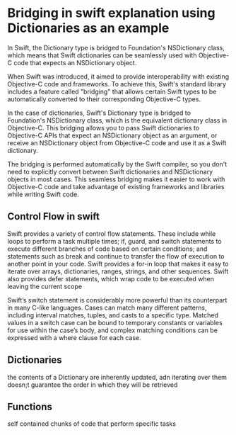 
# Bridging in swift explanation using Dictionaries as an example

In Swift, the Dictionary type is bridged to Foundation's NSDictionary class, which means that Swift dictionaries can be seamlessly used with Objective-C code that expects an NSDictionary object.

When Swift was introduced, it aimed to provide interoperability with existing Objective-C code and frameworks. To achieve this, Swift's standard library includes a feature called "bridging" that allows certain Swift types to be automatically converted to their corresponding Objective-C types.

In the case of dictionaries, Swift's Dictionary type is bridged to Foundation's NSDictionary class, which is the equivalent dictionary class in Objective-C. This bridging allows you to pass Swift dictionaries to Objective-C APIs that expect an NSDictionary object as an argument, or receive an NSDictionary object from Objective-C code and use it as a Swift dictionary.

The bridging is performed automatically by the Swift compiler, so you don't need to explicitly convert between Swift dictionaries and NSDictionary objects in most cases. This seamless bridging makes it easier to work with Objective-C code and take advantage of existing frameworks and libraries while writing Swift code.


## Control Flow in swift

Swift provides a variety of control flow statements. These include while loops to perform a task multiple times; if, guard, and switch statements to execute different branches of code based on certain conditions; and statements such as break and continue to transfer the flow of execution to another point in your code. Swift provides a for-in loop that makes it easy to iterate over arrays, dictionaries, ranges, strings, and other sequences. Swift also provides defer statements, which wrap code to be executed when leaving the current scope

Swift’s switch statement is considerably more powerful than its counterpart in many C-like languages. Cases can match many different patterns, including interval matches, tuples, and casts to a specific type. Matched values in a switch case can be bound to temporary constants or variables for use within the case’s body, and complex matching conditions can be expressed with a where clause for each case.



## Dictionaries 

the contents of a Dictionary are inherently updated, adn iterating over them doesn;t guarantee the order in which they will be retrieved 



## Functions 

self contained chunks of code that perform specific tasks 

